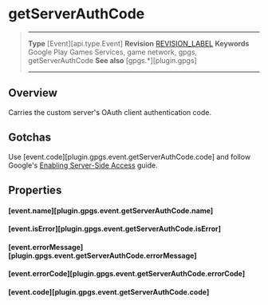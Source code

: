 # getServerAuthCode

> --------------------- ------------------------------------------------------------------------------------------
> __Type__              [Event][api.type.Event]
> __Revision__          [REVISION_LABEL](REVISION_URL)
> __Keywords__          Google Play Games Services, game network, gpgs, getServerAuthCode
> __See also__          [gpgs.*][plugin.gpgs]
> --------------------- ------------------------------------------------------------------------------------------

## Overview

Carries the custom server's OAuth client authentication code.


## Gotchas

Use [event.code][plugin.gpgs.event.getServerAuthCode.code] and follow Google's [Enabling Server-Side Access](https://developers.google.com/identity/sign-in/android/offline-access) guide.


## Properties

#### [event.name][plugin.gpgs.event.getServerAuthCode.name]

#### [event.isError][plugin.gpgs.event.getServerAuthCode.isError]

#### [event.errorMessage][plugin.gpgs.event.getServerAuthCode.errorMessage]

#### [event.errorCode][plugin.gpgs.event.getServerAuthCode.errorCode]

#### [event.code][plugin.gpgs.event.getServerAuthCode.code]
